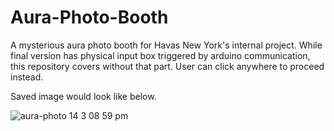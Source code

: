 # Aura-Photo-Booth

A mysterious aura photo booth for Havas New York's internal project. While final version has physical input box triggered by arduino communication, this repository covers without that part. User can click anywhere to proceed instead.

Saved image would look like below. 


![aura-photo 14 3 08 59 pm](https://user-images.githubusercontent.com/31669188/43782331-1a7aef9c-9a2d-11e8-9478-69991bc085e8.png)
